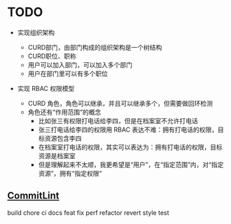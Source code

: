 # TODO
- 实现组织架构
  - CURD部门，由部门构成的组织架构是一个树结构
  - CURD职位、职称
  - 用户可以加入部门，可以加入多个部门
  - 用户在部门里可以有多个职位

- 实现 RBAC 权限模型
  - CURD 角色，角色可以继承，并且可以继承多个，但需要做回环检测
  - 角色还有“作用范围”的概念
    - 比如张三有权限打电话给李四，但是在档案室不允许打电话
    - 张三打电话给李四的权限用 RBAC 表达不难：拥有打电话的权限，目标资源包含李四
    - 在档案室打电话的权限，其实可以表达为：拥有打电话的权限，目标资源是档案室
    - 但是理解起来不太顺，我更希望是“用户”，在“指定范围”内，对“指定资源”，拥有“指定权限”

## [CommitLint](https://github.com/conventional-changelog/commitlint/)

build
chore
ci
docs
feat
fix
perf
refactor
revert
style
test
